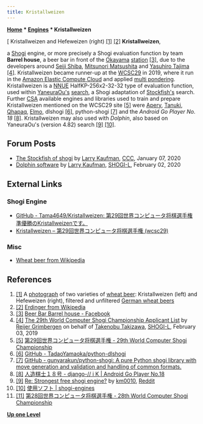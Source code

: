 ```yaml
---
title: Kristallweizen
---
```

**[Home](Home "Home") \* [Engines](Engines "Engines") \* Kristallweizen**



[ Kristallweizen and Hefeweizen (right) <a id="cite-note-1" href="#cite-ref-1">[1]</a> <a id="cite-note-2" href="#cite-ref-2">[2]</a>
**Kristallweizen**,  

a [Shogi](Shogi "Shogi") engine, or more precisely a Shogi evaluation function by team **Barrel house**, a beer bar in front of the [Okayama](https://en.wikipedia.org/wiki/Okayama) [station](https://en.wikipedia.org/wiki/Okayama_Station) <a id="cite-note-3" href="#cite-ref-3">[3]</a>, 
due to the developers around [Seiji Shiba](index.php?title=Seiji_Shiba&action=edit&redlink=1 "Seiji Shiba (page does not exist)"), [Mitsunori Matsushita](index.php?title=Mitsunori_Matsushita&action=edit&redlink=1 "Mitsunori Matsushita (page does not exist)") and [Yasuhiro Tajima](Yasuhiro_Tajima "Yasuhiro Tajima") <a id="cite-note-4" href="#cite-ref-4">[4]</a>.
Kristallweizen became runner-up at the [WCSC29](index.php?title=WCSC29&action=edit&redlink=1 "WCSC29 (page does not exist)") in 2019, where it run in the [Amazon Elastic Compute Cloud](https://en.wikipedia.org/wiki/Amazon_Elastic_Compute_Cloud) and applied [multi pondering](Pondering "Pondering"). 
Kristallweizen is a [NNUE](NNUE "NNUE") HalfKP-256x2-32-32 type of evaluation function, used within [YaneuraOu's](YaneuraOu "YaneuraOu") [search](Search "Search"), a Shogi adaptation of [Stockfish's](Stockfish "Stockfish") search.
Further [CSA](CSA "CSA") available engines and libraries used to train and prepare Kristallweizen mentioned on the WCSC29 site <a id="cite-note-5" href="#cite-ref-5">[5]</a> 
were [Apery](Apery "Apery"), [Tanuki](index.php?title=Tanuki&action=edit&redlink=1 "Tanuki (page does not exist)"), [Qhapaq](index.php?title=Qhapaq&action=edit&redlink=1 "Qhapaq (page does not exist)"), [Elmo](index.php?title=Elmo&action=edit&redlink=1 "Elmo (page does not exist)"), dlshogi <a id="cite-note-6" href="#cite-ref-6">[6]</a>, python-shogi <a id="cite-note-7" href="#cite-ref-7">[7]</a> and the *Android Go Player No. 18* <a id="cite-note-8" href="#cite-ref-8">[8]</a>. 
Kristallweizen may also used with *Dolphin*, also based on YaneuraOu's (version 4.82) search <a id="cite-note-9" href="#cite-ref-9">[9]</a>
<a id="cite-note-10" href="#cite-ref-10">[10]</a>.



## Forum Posts


* [The Stockfish of shogi](http://talkchess.com/forum3/viewtopic.php?t=72754) by [Larry Kaufman](Larry_Kaufman "Larry Kaufman"), [CCC](CCC "CCC"), January 07, 2020
* [Dolphin software](https://groups.google.com/g/shogi-l/c/WG2qwzMh3C8/m/kzMeImwlAwAJ) by [Larry Kaufman](Larry_Kaufman "Larry Kaufman"), [SHOGI-L](Computer_Chess_Forums "Computer Chess Forums"), February 02, 2020


## External Links


### Shogi Engine


* [GitHub - Tama4649/Kristallweizen: 第29回世界コンピュータ将棋選手権 準優勝のKristallweizenです。](https://github.com/Tama4649/Kristallweizen/)
* [Kristallweizen – 第29回世界コンピュータ将棋選手権 (wcsc29)](http://sizer.main.jp/wcsc29/services/kristallweizen/)


### Misc


* [Wheat beer from Wikipedia](https://en.wikipedia.org/wiki/Wheat_beer)


## References


1. <a id="cite-ref-1" href="#cite-note-1">[1]</a> A [photograph](https://commons.wikimedia.org/wiki/File:Hefeweizen_and_kristallweizen.jpg) of two varieties of [wheat beer](https://en.wikipedia.org/wiki/Wheat_beer): Kristallweizen (left) and Hefeweizen (right), filtered and unfiltered [German wheat beers](https://en.wikipedia.org/wiki/Beer_in_Germany)
2. <a id="cite-ref-2" href="#cite-note-2">[2]</a> [Erdinger from Wikipedia](https://en.wikipedia.org/wiki/Erdinger)
3. <a id="cite-ref-3" href="#cite-note-3">[3]</a> [Beer Bar Barrel house - Facebook](https://www.facebook.com/Beer-Bar-Barrel-house-304149502997804/)
4. <a id="cite-ref-4" href="#cite-note-4">[4]</a> [The 29th World Computer Shogi Championship Applicant List](https://groups.google.com/d/msg/shogi-l/qL5i9rYFXyw/TqDOnZZSDAAJ) by [Reijer Grimbergen](Reijer_Grimbergen "Reijer Grimbergen") on behalf of [Takenobu Takizawa](Takenobu_Takizawa "Takenobu Takizawa"), [SHOGI-L](Computer_Chess_Forums "Computer Chess Forums"), February 03, 2019
5. <a id="cite-ref-5" href="#cite-note-5">[5]</a> [第29回世界コンピュータ将棋選手権 - 29th World Computer Shogi Championship](http://www2.computer-shogi.org/wcsc29/)
6. <a id="cite-ref-6" href="#cite-note-6">[6]</a> [GitHub - TadaoYamaoka/python-dlshogi](https://github.com/TadaoYamaoka/python-dlshogi)
7. <a id="cite-ref-7" href="#cite-note-7">[7]</a> [GitHub - gunyarakun/python-shogi: A pure Python shogi library with move generation and validation and handling of common formats.](https://github.com/gunyarakun/python-shogi)
8. <a id="cite-ref-8" href="#cite-note-8">[8]</a> [人造棋士１８号 - django-\/\/ i K | Android Go Player No.18](https://www.qhapaq.org/shogi/shogiwiki/softs/jk18/)
9. <a id="cite-ref-9" href="#cite-note-9">[9]</a> [Re: Strongest free shogi engine?](https://www.reddit.com/r/shogi/comments/ew3nic/strongest_free_shogi_engine/?sort=confidence) by [km0010](https://www.reddit.com/user/km0010/), [Reddit](https://en.wikipedia.org/wiki/Reddit)
10. <a id="cite-ref-10" href="#cite-note-10">[10]</a> [使用ソフト | shogi-engines](https://www.uuunuuun.com/blank-2)
11. <a id="cite-ref-11" href="#cite-note-11">[11]</a> [第28回世界コンピュータ将棋選手権 - 28th World Computer Shogi Championship](http://www2.computer-shogi.org/wcsc28/)

**[Up one Level](Engines "Engines")**







 
